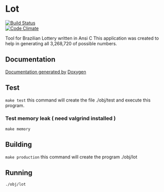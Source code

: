 # Lot

[![Build Status](https://travis-ci.org/edgardleal/lot.svg?branch=master)](https://travis-ci.org/edgardleal/lot)   
[![Code Climate](https://codeclimate.com/github/edgardleal/lot/badges/gpa.svg)](https://codeclimate.com/github/edgardleal/lot)   

Tool for Brazilian Lottery written in Ansi C
This application was created to help in generating all 3,268,720 of possible numbers.

## Documentation 

[Documentation generated by](https://edgardleal.github.io/lot/) 
[Doxygen](http://www.stack.nl/~dimitri/doxygen/)

## Test 

`make test`
this command will create the file ./obj/test and execute this program.

### Test memory leak ( need valgrind installed )

`make memory`

## Building 

`make production`
this command will create the program ./obj/lot

## Running 

`./obj/lot`

